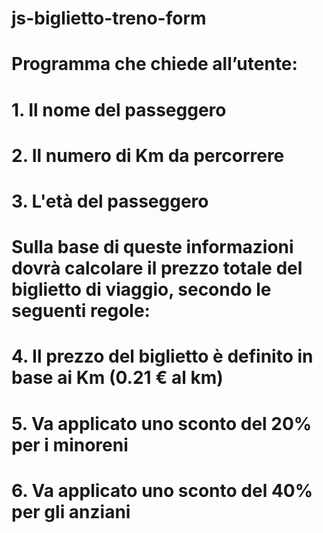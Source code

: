 # js-biglietto-treno-form

# Programma che chiede all’utente:

# 1. Il nome del passeggero
# 2. Il numero di Km da percorrere
# 3. L'età del passeggero 
# Sulla base di queste informazioni dovrà calcolare il prezzo totale del biglietto di viaggio, secondo le seguenti regole:
# 4. Il prezzo del biglietto è definito in base ai Km (0.21 € al km)
# 5. Va applicato uno sconto del 20% per i minoreni
# 6. Va applicato uno sconto del 40% per gli anziani